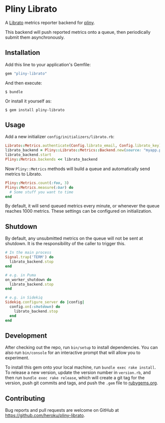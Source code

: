 # Pliny Librato

A [Librato](https://librato.com) metrics reporter backend for [pliny](https://github.com/interagent/pliny).


This backend will push reported metrics onto a queue, then periodically
submit them asynchronously.

## Installation

Add this line to your application's Gemfile:

```ruby
gem "pliny-librato"
```

And then execute:

    $ bundle

Or install it yourself as:

    $ gem install pliny-librato

## Usage

Add a new initializer `config/initializers/librato.rb`:

```ruby
Librato::Metrics.authenticate(Config.librato_email, Config.librato_key)
librato_backend = Pliny::Librato::Metrics::Backend.new(source: "myapp.production")
librato_backend.start
Pliny::Metrics.backends << librato_backend
```

Now `Pliny::Metrics` methods will build a queue and automatically send metrics
to Librato.

```ruby
Pliny::Metrics.count(:foo, 3)
Pliny::Metrics.measure(:bar) do
  # Some stuff you want to time
end
```

By default, it will send queued metrics every minute, or whenever the
queue reaches 1000 metrics. These settings can be configured on initialization.

## Shutdown
By default, any unsubmitted metrics on the queue will not be sent at shutdown. It is the responsibility of the caller to trigger this.

```ruby
# In the main process
Signal.trap('TERM') do
  librato_backend.stop
end

# e.g. in Puma
on_worker_shutdown do
  librato_backend.stop
end

# e.g. in Sidekiq
Sidekiq.configure_server do |config|
  config.on(:shutdown) do
    librato_backend.stop
  end
end
```

## Development

After checking out the repo, run `bin/setup` to install dependencies. You can also run `bin/console` for an interactive prompt that will allow you to experiment.

To install this gem onto your local machine, run `bundle exec rake install`. To release a new version, update the version number in `version.rb`, and then run `bundle exec rake release`, which will create a git tag for the version, push git commits and tags, and push the `.gem` file to [rubygems.org](https://rubygems.org).

## Contributing

Bug reports and pull requests are welcome on GitHub at https://github.com/heroku/pliny-librato.
